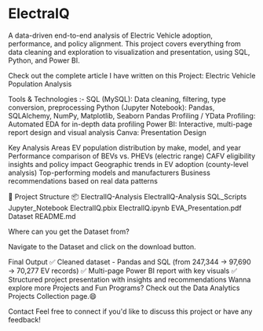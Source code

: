 # ElectraIQ

A data-driven end-to-end analysis of Electric Vehicle adoption, performance, and policy alignment. This project covers everything from data cleaning and exploration to visualization and presentation, using SQL, Python, and Power BI.

Check out the complete article I have written on this Project: Electric Vehicle Population Analysis

Tools & Technologies :- 
SQL (MySQL): Data cleaning, filtering, type conversion, preprocessing
Python (Jupyter Notebook): Pandas, SQLAlchemy, NumPy, Matplotlib, Seaborn
Pandas Profiling / YData Profiling: Automated EDA for in-depth data profiling
Power BI: Interactive, multi-page report design and visual analysis
Canva: Presentation Design


Key Analysis Areas
EV population distribution by make, model, and year
Performance comparison of BEVs vs. PHEVs (electric range)
CAFV eligibility insights and policy impact
Geographic trends in EV adoption (county-level analysis)
Top-performing models and manufacturers
Business recommendations based on real data patterns


📁 Project Structure
📦 ElectralIQ-Analysis
ElectralIQ-Analysis SQL_Scripts
Jupyter_Notebook
ElectralIQ.pbix
ElectralIQ.ipynb
EVA_Presentation.pdf
Dataset
README.md

Where can you get the Dataset from?

Navigate to the Dataset and click on the download button.


Final Output
✅ Cleaned dataset - Pandas and SQL (from 247,344 → 97,690 → 70,277 EV records)
✅ Multi-page Power BI report with key visuals
✅ Structured project presentation with insights and recommendations
Wanna explore more Projects and Fun Programs? Check out the Data Analytics Projects Collection page.😄

Contact
Feel free to connect if you'd like to discuss this project or have any feedback!

